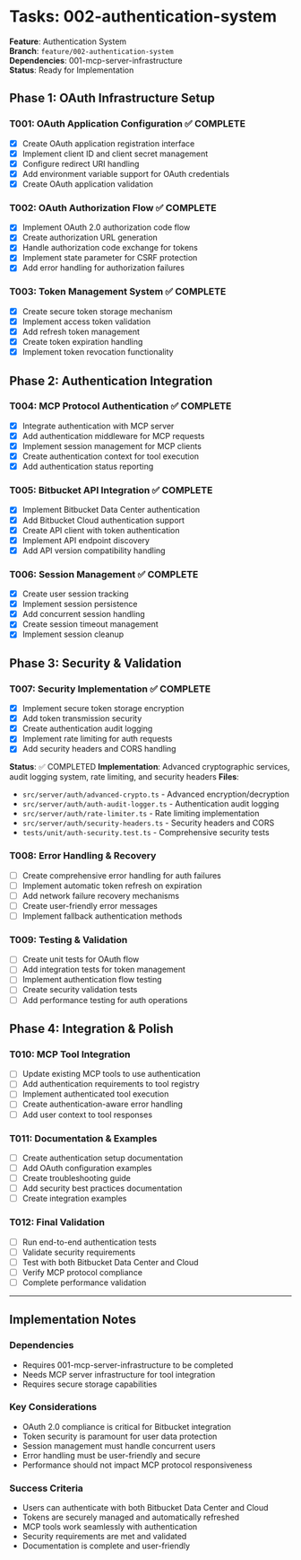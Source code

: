 # Tasks: 002-authentication-system

**Feature**: Authentication System  
**Branch**: `feature/002-authentication-system`  
**Dependencies**: 001-mcp-server-infrastructure  
**Status**: Ready for Implementation

## Phase 1: OAuth Infrastructure Setup

### T001: OAuth Application Configuration ✅ COMPLETE
- [x] Create OAuth application registration interface
- [x] Implement client ID and client secret management
- [x] Configure redirect URI handling
- [x] Add environment variable support for OAuth credentials
- [x] Create OAuth application validation

### T002: OAuth Authorization Flow ✅ COMPLETE
- [x] Implement OAuth 2.0 authorization code flow
- [x] Create authorization URL generation
- [x] Handle authorization code exchange for tokens
- [x] Implement state parameter for CSRF protection
- [x] Add error handling for authorization failures

### T003: Token Management System ✅ COMPLETE
- [x] Create secure token storage mechanism
- [x] Implement access token validation
- [x] Add refresh token management
- [x] Create token expiration handling
- [x] Implement token revocation functionality

## Phase 2: Authentication Integration

### T004: MCP Protocol Authentication ✅ COMPLETE
- [x] Integrate authentication with MCP server
- [x] Add authentication middleware for MCP requests
- [x] Implement session management for MCP clients
- [x] Create authentication context for tool execution
- [x] Add authentication status reporting

### T005: Bitbucket API Integration ✅ COMPLETE
- [x] Implement Bitbucket Data Center authentication
- [x] Add Bitbucket Cloud authentication support
- [x] Create API client with token authentication
- [x] Implement API endpoint discovery
- [x] Add API version compatibility handling

### T006: Session Management ✅ COMPLETE
- [x] Create user session tracking
- [x] Implement session persistence
- [x] Add concurrent session handling
- [x] Create session timeout management
- [x] Implement session cleanup

## Phase 3: Security & Validation

### T007: Security Implementation ✅ COMPLETE
- [x] Implement secure token storage encryption
- [x] Add token transmission security
- [x] Create authentication audit logging
- [x] Implement rate limiting for auth requests
- [x] Add security headers and CORS handling

**Status**: ✅ COMPLETED
**Implementation**: Advanced cryptographic services, audit logging system, rate limiting, and security headers
**Files**: 
- `src/server/auth/advanced-crypto.ts` - Advanced encryption/decryption
- `src/server/auth/auth-audit-logger.ts` - Authentication audit logging
- `src/server/auth/rate-limiter.ts` - Rate limiting implementation
- `src/server/auth/security-headers.ts` - Security headers and CORS
- `tests/unit/auth-security.test.ts` - Comprehensive security tests

### T008: Error Handling & Recovery
- [ ] Create comprehensive error handling for auth failures
- [ ] Implement automatic token refresh on expiration
- [ ] Add network failure recovery mechanisms
- [ ] Create user-friendly error messages
- [ ] Implement fallback authentication methods

### T009: Testing & Validation
- [ ] Create unit tests for OAuth flow
- [ ] Add integration tests for token management
- [ ] Implement authentication flow testing
- [ ] Create security validation tests
- [ ] Add performance testing for auth operations

## Phase 4: Integration & Polish

### T010: MCP Tool Integration
- [ ] Update existing MCP tools to use authentication
- [ ] Add authentication requirements to tool registry
- [ ] Implement authenticated tool execution
- [ ] Create authentication-aware error handling
- [ ] Add user context to tool responses

### T011: Documentation & Examples
- [ ] Create authentication setup documentation
- [ ] Add OAuth configuration examples
- [ ] Create troubleshooting guide
- [ ] Add security best practices documentation
- [ ] Create integration examples

### T012: Final Validation
- [ ] Run end-to-end authentication tests
- [ ] Validate security requirements
- [ ] Test with both Bitbucket Data Center and Cloud
- [ ] Verify MCP protocol compliance
- [ ] Complete performance validation

---

## Implementation Notes

### Dependencies
- Requires 001-mcp-server-infrastructure to be completed
- Needs MCP server infrastructure for tool integration
- Requires secure storage capabilities

### Key Considerations
- OAuth 2.0 compliance is critical for Bitbucket integration
- Token security is paramount for user data protection
- Session management must handle concurrent users
- Error handling must be user-friendly and secure
- Performance should not impact MCP protocol responsiveness

### Success Criteria
- Users can authenticate with both Bitbucket Data Center and Cloud
- Tokens are securely managed and automatically refreshed
- MCP tools work seamlessly with authentication
- Security requirements are met and validated
- Documentation is complete and user-friendly
